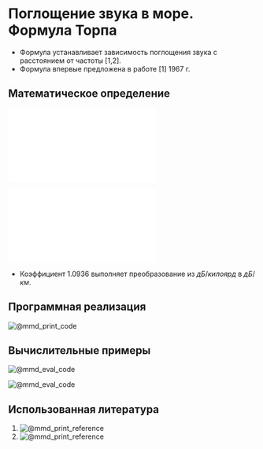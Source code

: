 # Поглощение звука в море. Формула Торпа

- Формула устанавливает зависимость поглощения звука с расстоянием от частоты [1,2].
- Формула впервые предложена в работе [1] 1967 г.

## Математическое определение

![@mmd_print_equation_boxed](include/sound_absorption_sea_thorp.tex)

![@mmd_print_markdown](include/sound_absorption_sea_thorp_args.ru.md)

- Коэффициент $1.0936$ выполняет преобразование из $дБ/килоярд$ в $дБ/км$. 

## Программная реализация

![@mmd_print_code]($/sonar_m/toolbox/sound_absorption/sound_absorption_sea_thorp.m)

## Вычислительные примеры

![@mmd_eval_code]($/sonar_m/example/sound_absorption/sound_absorption_sea_thorp_ex_1.m)

![@mmd_eval_code]($/sonar_m/example/sound_absorption/sound_absorption_sea_thorp_ex_2.m)

## Использованная литература

1. ![@mmd_print_reference]($/reference/thorp1967analytic.enw)
1. ![@mmd_print_reference]($/reference/etter2018underwater.enw)
